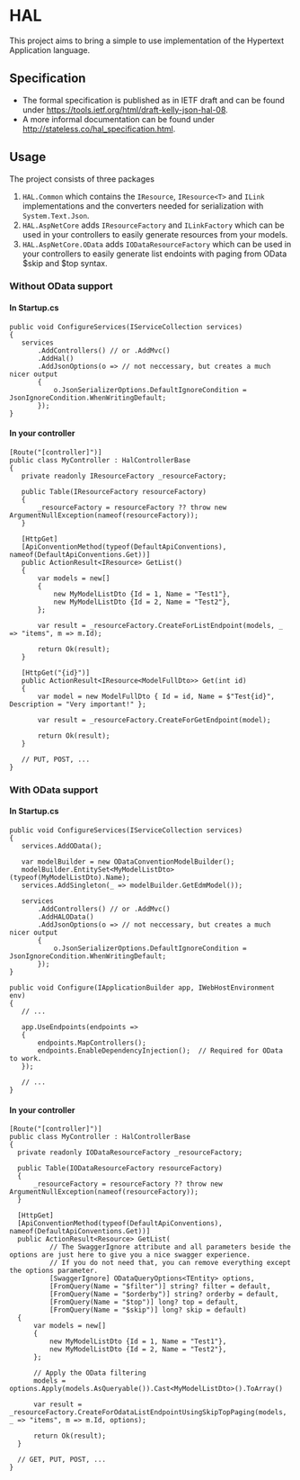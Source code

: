 # HAL
This project aims to bring a simple to use implementation of the Hypertext Application language.

## Specification
 - The formal specification is published as in IETF draft and can be found under https://tools.ietf.org/html/draft-kelly-json-hal-08.
 - A more informal documentation can be found under http://stateless.co/hal_specification.html.

 ## Usage
 The project consists of three packages
 1. `HAL.Common` which contains the `IResource`, `IResource<T>` and `ILink` implementations and the converters needed for serialization with `System.Text.Json`.
 2. `HAL.AspNetCore` adds `IResourceFactory` and `ILinkFactory` which can be used in your controllers to easily generate resources from your models.
 3. `HAL.AspNetCore.OData` adds `IODataResourceFactory` which can be used in your controllers to easily generate list endoints with paging from OData $skip and $top syntax.

### Without OData support
#### In Startup.cs
 ```
public void ConfigureServices(IServiceCollection services)
{
    services
        .AddControllers() // or .AddMvc()
        .AddHal()
        .AddJsonOptions(o => // not neccessary, but creates a much nicer output
        {
            o.JsonSerializerOptions.DefaultIgnoreCondition = JsonIgnoreCondition.WhenWritingDefault; 
        });
}
 ```

 #### In your controller
 ```
[Route("[controller]")]
public class MyController : HalControllerBase
{
    private readonly IResourceFactory _resourceFactory;

    public Table(IResourceFactory resourceFactory)
    {
        _resourceFactory = resourceFactory ?? throw new ArgumentNullException(nameof(resourceFactory));
    }

    [HttpGet]
    [ApiConventionMethod(typeof(DefaultApiConventions), nameof(DefaultApiConventions.Get))]
    public ActionResult<IResource> GetList()
    {
        var models = new[]
        {
            new MyModelListDto {Id = 1, Name = "Test1"},
            new MyModelListDto {Id = 2, Name = "Test2"},
        };

        var result = _resourceFactory.CreateForListEndpoint(models, _ => "items", m => m.Id);

        return Ok(result);
    }

    [HttpGet("{id}")]
    public ActionResult<IResource<ModelFullDto>> Get(int id)
    {
        var model = new ModelFullDto { Id = id, Name = $"Test{id}", Description = "Very important!" };

        var result = _resourceFactory.CreateForGetEndpoint(model);

        return Ok(result);
    }

    // PUT, POST, ...
}
 ```

### With OData support
#### In Startup.cs
 ```
public void ConfigureServices(IServiceCollection services)
{
    services.AddOData();

    var modelBuilder = new ODataConventionModelBuilder();
    modelBuilder.EntitySet<MyModelListDto>(typeof(MyModelListDto).Name);
    services.AddSingleton(_ => modelBuilder.GetEdmModel());

    services
        .AddControllers() // or .AddMvc()
        .AddHALOData()
        .AddJsonOptions(o => // not neccessary, but creates a much nicer output
        {
            o.JsonSerializerOptions.DefaultIgnoreCondition = JsonIgnoreCondition.WhenWritingDefault; 
        });
}

public void Configure(IApplicationBuilder app, IWebHostEnvironment env)
{
    // ...

    app.UseEndpoints(endpoints =>
    {
        endpoints.MapControllers();
        endpoints.EnableDependencyInjection();  // Required for OData to work.
    });

    // ...
}
 ```

 #### In your controller
  ```
[Route("[controller]")]
public class MyController : HalControllerBase
{
    private readonly IODataResourceFactory _resourceFactory;

    public Table(IODataResourceFactory resourceFactory)
    {
        _resourceFactory = resourceFactory ?? throw new ArgumentNullException(nameof(resourceFactory));
    }

    [HttpGet]
    [ApiConventionMethod(typeof(DefaultApiConventions), nameof(DefaultApiConventions.Get))]
    public ActionResult<Resource> GetList(
            // The SwaggerIgnore attribute and all parameters beside the options are just here to give you a nice swagger experience.
            // If you do not need that, you can remove everything except the options parameter.
            [SwaggerIgnore] ODataQueryOptions<TEntity> options,
            [FromQuery(Name = "$filter")] string? filter = default,
            [FromQuery(Name = "$orderby")] string? orderby = default,
            [FromQuery(Name = "$top")] long? top = default,
            [FromQuery(Name = "$skip")] long? skip = default)
    {
        var models = new[]
        {
            new MyModelListDto {Id = 1, Name = "Test1"},
            new MyModelListDto {Id = 2, Name = "Test2"},
        };

        // Apply the OData filtering
        models = options.Apply(models.AsQueryable()).Cast<MyModelListDto>().ToArray()

        var result = _resourceFactory.CreateForOdataListEndpointUsingSkipTopPaging(models, _ => "items", m => m.Id, options);

        return Ok(result);
    }

    // GET, PUT, POST, ...
}
 ```